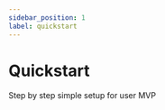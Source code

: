```yaml
---
sidebar_position: 1
label: quickstart
---
```


# Quickstart

Step by step simple setup for user MVP
